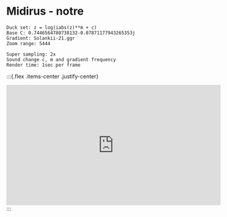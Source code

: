 # Midirus - notre

```
Duck set: z = log(iabs(z)**m + c)
Base C: 0.7446564780738132-0.07871177943265353j
Gradient: Solankii-21.ggr
Zoom range: 5444

Super sampling: 2x
Sound change c, m and gradient frequency
Render time: 1sec per frame
```

:::{.flex .items-center .justify-center}
<iframe width="560" height="315" src="https://www.youtube.com/embed/FoRDg6kpAn0" title="YouTube video player" frameborder="0" allow="accelerometer; autoplay; clipboard-write; encrypted-media; gyroscope; picture-in-picture" allowfullscreen></iframe>
:::
